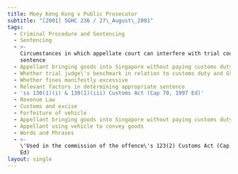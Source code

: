 ```yaml
---
title: Moey Keng Kong v Public Prosecutor
subtitle: "[2001] SGHC 236 / 27\_August\_2001"
tags:
  - Criminal Procedure and Sentencing
  - Sentencing
  - >-
    Circumstances in which appellate court can interfere with trial court\'s
    sentence
  - Appellant bringing goods into Singapore without paying customs duty and GST
  - Whether trial judge\'s benchmark in relation to customs duty and GST correct
  - Whether fines manifestly excessive
  - Relevant factors in determining appropriate sentence
  - 'ss 130(1)(i) & 130(1)(iii) Customs Act (Cap 70, 1997 Ed)'
  - Revenue Law
  - Customs and excise
  - Forfeiture of vehicle
  - Appellant bringing goods into Singapore without paying customs duty and GST
  - Appellant using vehicle to convey goods
  - Words and Phrases
  - >-
    \'Used in the commission of the offence\'s 123(2) Customs Act (Cap 70, 1997
    Ed)
layout: single
---
```



